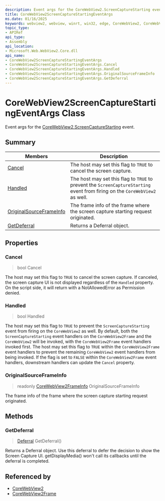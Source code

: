 ```yaml
---
description: Event args for the CoreWebView2.ScreenCaptureStarting event.
title: CoreWebView2ScreenCaptureStartingEventArgs
ms.date: 01/16/2025
keywords: webview2, webview, winrt, win32, edge, CoreWebView2, CoreWebView2Controller, browser control, edge html, CoreWebView2ScreenCaptureStartingEventArgs
topic_type:
- APIRef
api_type:
- Assembly
api_location:
- Microsoft.Web.WebView2.Core.dll
api_name:
- CoreWebView2ScreenCaptureStartingEventArgs
- CoreWebView2ScreenCaptureStartingEventArgs.Cancel
- CoreWebView2ScreenCaptureStartingEventArgs.Handled
- CoreWebView2ScreenCaptureStartingEventArgs.OriginalSourceFrameInfo
- CoreWebView2ScreenCaptureStartingEventArgs.GetDeferral
---
```


# CoreWebView2ScreenCaptureStartingEventArgs Class



Event args for the [CoreWebView2.ScreenCaptureStarting](corewebview2.md#screencapturestarting) event.

## Summary

Members|Description
--|--
[Cancel](#cancel) | The host may set this flag to `TRUE` to cancel the screen capture.
[Handled](#handled) | The host may set this flag to `TRUE` to prevent the `ScreenCaptureStarting` event from firing on the `CoreWebView2` as well.
[OriginalSourceFrameInfo](#originalsourceframeinfo) | The frame info of the frame where the screen capture starting request originated.
[GetDeferral](#getdeferral) | Returns a Deferral object.

## Properties

### Cancel

>  bool Cancel

The host may set this flag to `TRUE` to cancel the screen capture.
If canceled, the screen capture UI is not displayed regardless of the `Handled` property. On the script side, it will return with a NotAllowedError as Permission denied.

### Handled

>  bool Handled

The host may set this flag to `TRUE` to prevent the `ScreenCaptureStarting` event from firing on the `CoreWebView2` as well.
By default, both the `ScreenCaptureStarting` event handlers on the `CoreWebView2Frame` and the `CoreWebView2` will be invoked, with the `CoreWebView2Frame` event handlers invoked first. The host may set this flag to `TRUE` within the `CoreWebView2Frame` event handlers to prevent the remaining `CoreWebView2` event handlers from being invoked. If the flag is set to `FALSE` within the `CoreWebView2Frame` event handlers, downstream handlers can update the `Cancel` property.

### OriginalSourceFrameInfo

> readonly  [CoreWebView2FrameInfo](corewebview2frameinfo.md) OriginalSourceFrameInfo

The frame info of the frame where the screen capture starting request originated.



## Methods

### GetDeferral

> [Deferral](/uwp/api/Windows.Foundation.Deferral) GetDeferral()

Returns a Deferral object.
Use this deferral to defer the decision to show the Screen Capture UI. getDisplayMedia() won't call its callbacks until the deferral is completed.






## Referenced by

- [CoreWebView2](corewebview2.md)
- [CoreWebView2Frame](corewebview2frame.md)
